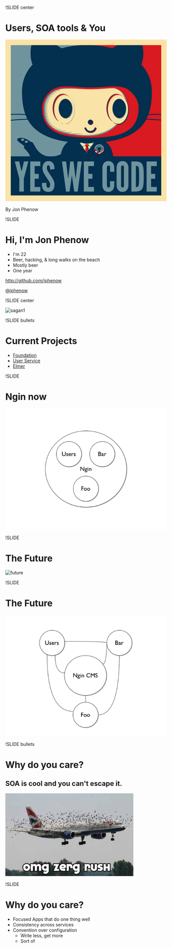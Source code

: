 !SLIDE center
# Users, SOA tools & You

![octocat](baracktocat.jpg)

By Jon Phenow

!SLIDE
# Hi, I'm Jon Phenow

* I'm 22
* Beer, hacking, & long walks on the beach
* Mostly beer
* One year

http://github.com/jphenow

[@jphenow](http://twiter.com/jphenow)

!SLIDE center

![sagan1](http://media.tumblr.com/tumblr_lbn9j4z6P61qzf6rx.gif)

!SLIDE bullets
# Current Projects

* [Foundation](http://github.com/tstmedia/foundation)
* [User Service](http://github.com/tstmedia/user_service)
* [Elmer](http://github.com/tstmedia/elmer)

!SLIDE
# Ngin now

![mono](monolithic.png)

!SLIDE
# The Future

![future](http://cdn.thenextweb.com/wp-content/blogs.dir/1/files/2010/08/back-to-the-future.jpg)

!SLIDE
# The Future

![soa](soa.png)

!SLIDE bullets
# Why do you care?
## SOA is cool and you can't escape it.

![zergrush](zerg_rush.jpg)

!SLIDE
# Why do you care?

* Focused Apps that do one thing well
* Consistency across services
* Convention over configuration
  - Write less, get more
  - Sort of
